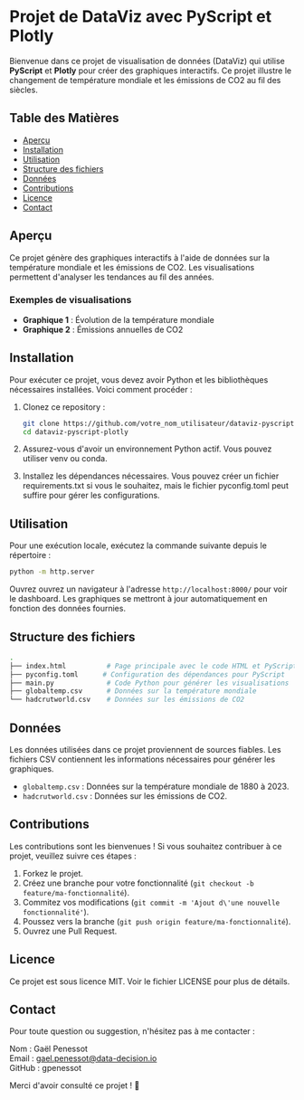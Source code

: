 # Projet de DataViz avec PyScript et Plotly

Bienvenue dans ce projet de visualisation de données (DataViz) qui utilise **PyScript** et **Plotly** pour créer des graphiques interactifs. Ce projet illustre le changement de température mondiale et les émissions de CO2 au fil des siècles.

## Table des Matières

- [Aperçu](#aperçu)
- [Installation](#installation)
- [Utilisation](#utilisation)
- [Structure des fichiers](#structure-des-fichiers)
- [Données](#données)
- [Contributions](#contributions)
- [Licence](#licence)
- [Contact](#contact)

## Aperçu

Ce projet génère des graphiques interactifs à l'aide de données sur la température mondiale et les émissions de CO2. Les visualisations permettent d'analyser les tendances au fil des années.

### Exemples de visualisations

- **Graphique 1** : Évolution de la température mondiale
- **Graphique 2** : Émissions annuelles de CO2

## Installation

Pour exécuter ce projet, vous devez avoir Python et les bibliothèques nécessaires installées. Voici comment procéder :

1. Clonez ce repository :

   ```bash
   git clone https://github.com/votre_nom_utilisateur/dataviz-pyscript-plotly.git
   cd dataviz-pyscript-plotly
   ```

2. Assurez-vous d'avoir un environnement Python actif. Vous pouvez utiliser venv ou conda.

3. Installez les dépendances nécessaires. Vous pouvez créer un fichier requirements.txt si vous le souhaitez, mais le fichier pyconfig.toml peut suffire pour gérer les configurations.

## Utilisation

Pour une exécution locale, exécutez la commande suivante depuis le répertoire :

```bash
python -m http.server
```
Ouvrez ouvrez un navigateur à l'adresse `http://localhost:8000/` pour voir le dashboard.
Les graphiques se mettront à jour automatiquement en fonction des données fournies.

## Structure des fichiers

```bash
.
├── index.html          # Page principale avec le code HTML et PyScript
├── pyconfig.toml      # Configuration des dépendances pour PyScript
├── main.py             # Code Python pour générer les visualisations
├── globaltemp.csv      # Données sur la température mondiale
└── hadcrutworld.csv    # Données sur les émissions de CO2
```

## Données

Les données utilisées dans ce projet proviennent de sources fiables. Les fichiers CSV contiennent les informations nécessaires pour générer les graphiques.

- `globaltemp.csv` : Données sur la température mondiale de 1880 à 2023.
- `hadcrutworld.csv` : Données sur les émissions de CO2.

## Contributions

Les contributions sont les bienvenues ! Si vous souhaitez contribuer à ce projet, veuillez suivre ces étapes :

1. Forkez le projet.
2. Créez une branche pour votre fonctionnalité (`git checkout -b feature/ma-fonctionnalité`).
3. Commitez vos modifications (`git commit -m 'Ajout d\'une nouvelle fonctionnalité'`).
4. Poussez vers la branche (`git push origin feature/ma-fonctionnalité`).
5. Ouvrez une Pull Request.

## Licence

Ce projet est sous licence MIT. Voir le fichier LICENSE pour plus de détails.

## Contact

Pour toute question ou suggestion, n'hésitez pas à me contacter :

Nom : Gaël Penessot  
Email : gael.penessot@data-decision.io  
GitHub : gpenessot  

Merci d'avoir consulté ce projet ! 🎉

